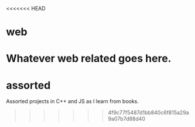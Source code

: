 <<<<<<< HEAD
# web
Whatever web related goes here.
=======
# assorted
Assorted projects in C++ and JS as I learn from books.
>>>>>>> 4f9c77f5487d1bb840c6f815a29a9a07b7d88d40
